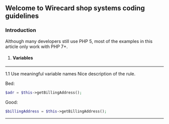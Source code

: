## Welcome to Wirecard shop systems coding guidelines



### Introduction

Although many developers still use PHP 5, most of the examples in this article only work with PHP 7+.

1. #### Variables
___
1.1 Use meaningful variable names
Nice description of the rule.

Bed:
```php
$adr = $this->getBillingAddress();
```

Good:
```php
$billingAddress = $this->getBillingAddress();
```
___
